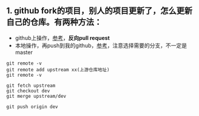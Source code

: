 ## 1. github fork的项目，别人的项目更新了，怎么更新自己的仓库。有两种方法：
- github上操作，[参考](https://blog.csdn.net/qq1332479771/article/details/56087333)，**反向pull request**
- 本地操作，再push到我的github，[参考](https://github.com/staticblog/wiki/wiki/%E4%BF%9D%E6%8C%81fork%E4%B9%8B%E5%90%8E%E7%9A%84%E9%A1%B9%E7%9B%AE%E5%92%8C%E4%B8%8A%E6%B8%B8%E5%90%8C%E6%AD%A5)，注意选择需要的分支，不一定是master
```shell
git remote -v
git remote add upstream xx(上游仓库地址)
git remote -v

git fetch upstream
git checkout dev
git merge upstream/dev

git push origin dev
```
